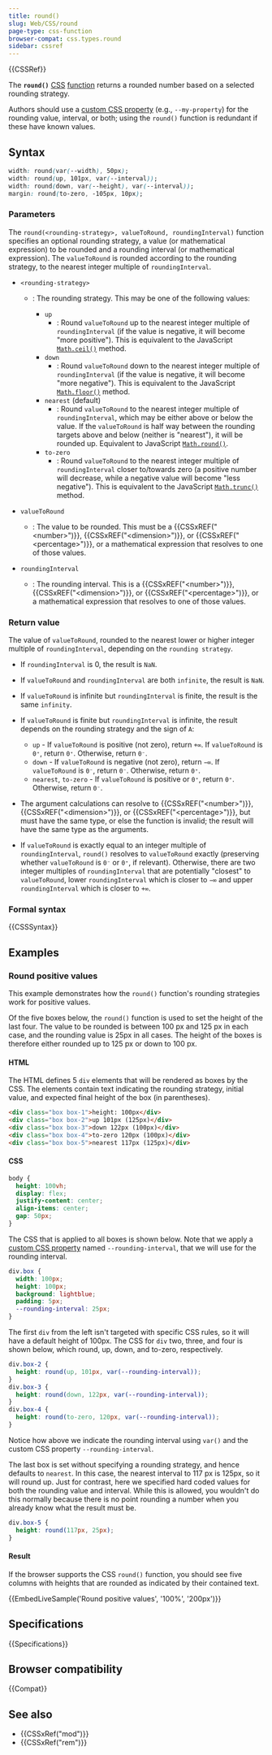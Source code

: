 ```yaml
---
title: round()
slug: Web/CSS/round
page-type: css-function
browser-compat: css.types.round
sidebar: cssref
---
```


{{CSSRef}}

The **`round()`** [CSS](/en-US/docs/Web/CSS) [function](/en-US/docs/Web/CSS/CSS_Functions) returns a rounded number based on a selected rounding strategy.

Authors should use a [custom CSS property](/en-US/docs/Web/CSS/--*) (e.g., `--my-property`) for the rounding value, interval, or both; using the `round()` function is redundant if these have known values.

## Syntax

```css
width: round(var(--width), 50px);
width: round(up, 101px, var(--interval));
width: round(down, var(--height), var(--interval));
margin: round(to-zero, -105px, 10px);
```

### Parameters

The `round(<rounding-strategy>, valueToRound, roundingInterval)` function specifies an optional rounding strategy, a value (or mathematical expression) to be rounded and a rounding interval (or mathematical expression).
The `valueToRound` is rounded according to the rounding strategy, to the nearest integer multiple of `roundingInterval`.

- `<rounding-strategy>`

  - : The rounding strategy.
    This may be one of the following values:

    - `up`
      - : Round `valueToRound` up to the nearest integer multiple of `roundingInterval` (if the value is negative, it will become "more positive"). This is equivalent to the JavaScript [`Math.ceil()`](/en-US/docs/Web/JavaScript/Reference/Global_Objects/Math/ceil) method.
    - `down`
      - : Round `valueToRound` down to the nearest integer multiple of `roundingInterval` (if the value is negative, it will become "more negative"). This is equivalent to the JavaScript [`Math.floor()`](/en-US/docs/Web/JavaScript/Reference/Global_Objects/Math/floor) method.
    - `nearest` (default)
      - : Round `valueToRound` to the nearest integer multiple of `roundingInterval`, which may be either above or below the value.
        If the `valueToRound` is half way between the rounding targets above and below (neither is "nearest"), it will be rounded up.
        Equivalent to JavaScript [`Math.round()`](/en-US/docs/Web/JavaScript/Reference/Global_Objects/Math/round).
    - `to-zero`
      - : Round `valueToRound` to the nearest integer multiple of `roundingInterval` closer to/towards zero (a positive number will decrease, while a negative value will become "less negative"). This is equivalent to the JavaScript [`Math.trunc()`](/en-US/docs/Web/JavaScript/Reference/Global_Objects/Math/trunc) method.

- `valueToRound`

  - : The value to be rounded.
    This must be a {{CSSxREF("&lt;number&gt;")}}, {{CSSxREF("&lt;dimension&gt;")}}, or {{CSSxREF("&lt;percentage&gt;")}}, or a mathematical expression that resolves to one of those values.

- `roundingInterval`
  - : The rounding interval.
    This is a {{CSSxREF("&lt;number&gt;")}}, {{CSSxREF("&lt;dimension&gt;")}}, or {{CSSxREF("&lt;percentage&gt;")}}, or a mathematical expression that resolves to one of those values.

### Return value

The value of `valueToRound`, rounded to the nearest lower or higher integer multiple of `roundingInterval`, depending on the `rounding strategy`.

- If `roundingInterval` is 0, the result is `NaN`.
- If `valueToRound` and `roundingInterval` are both `infinite`, the result is `NaN`.
- If `valueToRound` is infinite but `roundingInterval` is finite, the result is the same `infinity`.
- If `valueToRound` is finite but `roundingInterval` is infinite, the result depends on the rounding strategy and the sign of `A`:

  - `up` - If `valueToRound` is positive (not zero), return `+∞`. If `valueToRound` is `0⁺`, return `0⁺`. Otherwise, return `0⁻`.
  - `down` - If `valueToRound` is negative (not zero), return `−∞`. If `valueToRound` is `0⁻`, return `0⁻`. Otherwise, return `0⁺`.
  - `nearest`, `to-zero` - If `valueToRound` is positive or `0⁺`, return `0⁺`. Otherwise, return `0⁻`.

- The argument calculations can resolve to {{CSSxREF("&lt;number&gt;")}}, {{CSSxREF("&lt;dimension&gt;")}}, or {{CSSxREF("&lt;percentage&gt;")}}, but must have the same type, or else the function is invalid; the result will have the same type as the arguments.
- If `valueToRound` is exactly equal to an integer multiple of `roundingInterval`, `round()` resolves to `valueToRound` exactly (preserving whether `valueToRound` is `0⁻` or `0⁺`, if relevant). Otherwise, there are two integer multiples of `roundingInterval` that are potentially "closest" to `valueToRound`, lower `roundingInterval` which is closer to `−∞` and upper `roundingInterval` which is closer to `+∞`.

### Formal syntax

{{CSSSyntax}}

## Examples

### Round positive values

This example demonstrates how the `round()` function's rounding strategies work for positive values.

Of the five boxes below, the `round()` function is used to set the height of the last four.
The value to be rounded is between 100 px and 125 px in each case, and the rounding value is 25px in all cases.
The height of the boxes is therefore either rounded up to 125 px or down to 100 px.

#### HTML

The HTML defines 5 `div` elements that will be rendered as boxes by the CSS.
The elements contain text indicating the rounding strategy, initial value, and expected final height of the box (in parentheses).

```html
<div class="box box-1">height: 100px</div>
<div class="box box-2">up 101px (125px)</div>
<div class="box box-3">down 122px (100px)</div>
<div class="box box-4">to-zero 120px (100px)</div>
<div class="box box-5">nearest 117px (125px)</div>
```

#### CSS

```css hidden
body {
  height: 100vh;
  display: flex;
  justify-content: center;
  align-items: center;
  gap: 50px;
}
```

The CSS that is applied to all boxes is shown below.
Note that we apply a [custom CSS property](/en-US/docs/Web/CSS/--*) named `--rounding-interval`, that we will use for the rounding interval.

```css
div.box {
  width: 100px;
  height: 100px;
  background: lightblue;
  padding: 5px;
  --rounding-interval: 25px;
}
```

The first `div` from the left isn't targeted with specific CSS rules, so it will have a default height of 100px.
The CSS for `div` two, three, and four is shown below, which round, up, down, and to-zero, respectively.

```css
div.box-2 {
  height: round(up, 101px, var(--rounding-interval));
}
div.box-3 {
  height: round(down, 122px, var(--rounding-interval));
}
div.box-4 {
  height: round(to-zero, 120px, var(--rounding-interval));
}
```

Notice how above we indicate the rounding interval using `var()` and the custom CSS property `--rounding-interval`.

The last box is set without specifying a rounding strategy, and hence defaults to `nearest`.
In this case, the nearest interval to 117 px is 125px, so it will round up.
Just for contrast, here we specified hard coded values for both the rounding value and interval.
While this is allowed, you wouldn't do this normally because there is no point rounding a number when you already know what the result must be.

```css
div.box-5 {
  height: round(117px, 25px);
}
```

#### Result

If the browser supports the CSS `round()` function, you should see five columns with heights that are rounded as indicated by their contained text.

{{EmbedLiveSample('Round positive values', '100%', '200px')}}

## Specifications

{{Specifications}}

## Browser compatibility

{{Compat}}

## See also

- {{CSSxRef("mod")}}
- {{CSSxRef("rem")}}
